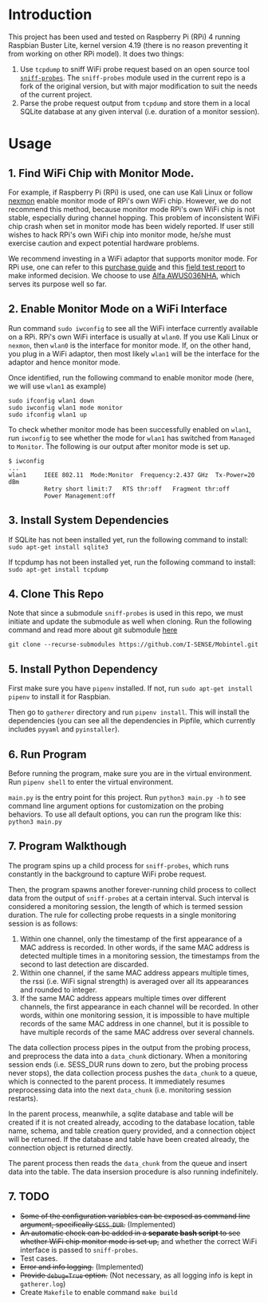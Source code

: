 # Introduction
This project has been used and tested on Raspberry Pi (RPi) 4 running Raspbian Buster Lite, kernel version 4.19 (there is no reason preventing it from working on other RPi model). It does two things:

1. Use `tcpdump` to sniff WiFi probe request based on an open source tool [`sniff-probes`](https://github.com/brannondorsey/sniff-probes). The `sniff-probes` module used in the current repo is a fork of the original version, but with major modification to suit the needs of the current project.
2. Parse the probe request output from `tcpdump` and store them in a local SQLite database at any given interval (i.e. duration of a monitor session).

# Usage
## 1. Find WiFi Chip with Monitor Mode.
For example, if Raspberry Pi (RPi) is used, one can use Kali Linux or follow [nexmon](https://github.com/seemoo-lab/nexmon) enable monitor mode of RPi's own WiFi chip. However, we do not recommend this method, because monitor mode RPi's own WiFi chip is not stable, especially during channel hopping. This problem of inconsistent WiFi chip crash when set in monitor mode has been widely reported. If user still wishes to hack RPi's own WiFi chip into monitor mode, he/she must exercise caution and expect potential hardware problems. 

We recommend investing in a WiFi adaptor that supports monitor mode. For RPi use, one can refer to this [purchase guide](https://null-byte.wonderhowto.com/how-to/buy-best-wireless-network-adapter-for-wi-fi-hacking-2019-0178550/) and this [field test report](https://null-byte.wonderhowto.com/how-to/select-field-tested-kali-linux-compatible-wireless-adapter-0180076/) to make informed decision. We choose to use [Alfa AWUS036NHA](https://store.rokland.com/products/alfa-awus036nha-802-11n-wireless-n-usb-wi-fi-adapter-2-watt), which serves its purpose well so far.

## 2. Enable Monitor Mode on a WiFi Interface
Run command `sudo iwconfig` to see all the WiFi interface currently available on a RPi. RPi's own WiFi interface is usually at `wlan0`. If you use Kali Linux or `nexmon`, then `wlan0` is the interface for monitor mode. If, on the other hand, you plug in a WiFi adaptor, then most likely `wlan1` will be the interface for the adaptor and hence monitor mode.

Once identified, run the following command to enable monitor mode (here, we will use `wlan1` as example)

```
sudo ifconfig wlan1 down
sudo iwconfig wlan1 mode monitor
sudo ifconfig wlan1 up
```
To check whether monitor mode has been successfully enabled on `wlan1`, run `iwconfig` to see whether the mode for `wlan1` has switched from `Managed` to `Monitor`. The following is our output after monitor mode is set up.

```
$ iwconfig
...
wlan1     IEEE 802.11  Mode:Monitor  Frequency:2.437 GHz  Tx-Power=20 dBm
          Retry short limit:7   RTS thr:off   Fragment thr:off
          Power Management:off
```
## 3. Install System Dependencies
If SQLite has not been installed yet, run the following command to install: `sudo apt-get install sqlite3`

If tcpdump has not been installed yet, run the following command to install: `sudo apt-get install tcpdump`

## 4. Clone This Repo
Note that since a submodule `sniff-probes` is used in this repo, we must initiate and update the submodule as well when cloning. Run the following command and read more about git submodule [here](https://git-scm.com/book/en/v2/Git-Tools-Submodules)

`git clone --recurse-submodules https://github.com/I-SENSE/Mobintel.git`

## 5. Install Python Dependency
First make sure you have `pipenv` installed. If not, run `sudo apt-get install pipenv` to install it for Raspbian.

Then go to `gatherer` directory and run `pipenv install`. This will install the dependencies (you can see all the dependencies in Pipfile, which currently includes `pyyaml` and `pyinstaller`).

## 6. Run Program
Before running the program, make sure you are in the virtual environment. Run `pipenv shell` to enter the virtual environment.

`main.py` is the entry point for this project. Run `python3 main.py -h` to see command line argument options for customization on the probing behaviors. To use all default options, you can run the program like this: `python3 main.py`

## 7. Program Walkthough

The program spins up a child process for `sniff-probes`, which runs constantly in the background to capture WiFi probe request.

Then, the program spawns another forever-running child process to collect data from the output of `sniff-probes` at a certain interval. Such interval is considered a monitoring session, the length of which is termed session duration. The rule for collecting probe requests in a single monitoring session is as follows:

1. Within one channel, only the timestamp of the first appearance of a MAC address is recorded. In other words, if the same MAC address is detected multiple times in a monitoring session, the timestamps from the second to last detection are discarded.
2. Within one channel, if the same MAC address appears multiple times, the rssi (i.e. WiFi signal strength) is averaged over all its appearances and rounded to integer.
3. If the same MAC address appears multiple times over different channels, the first appearance in each channel will be recorded. In other words, within one monitoring session, it is impossible to have multiple records of the same MAC address in one channel, but it is possible to have multiple records of the same MAC address over several channels.

The data collection process pipes in the output from the probing process, and preprocess the data into a `data_chunk` dictionary. When a monitoring session ends (i.e. SESS_DUR runs down to zero, but the probing process never stops), the data collection process pushes the `data_chunk` to a queue, which is connected to the parent process. It immediately resumes preprocessing data into the next `data_chunk` (i.e. monitoring session restarts).

In the parent process, meanwhile, a sqlite database and table will be created if it is not created already, accoding to the database location, table name, schema, and table creation query provided, and a connection object will be returned. If the database and table have been created already, the connection object is returned directly.

The parent process then reads the `data_chunk` from the queue and insert data into the table. The data insersion procedure is also running indefinitely.

## 7. TODO
* ~~Some of the configuration variables can be exposed as command line argument, specifically `SESS_DUR`.~~ (Implemented)
* ~~An automatic check can be added in a **separate bash script** to see whether WiFi chip monitor mode is set up,~~ and whether the correct WiFi interface is passed to `sniff-probes`.
* Test cases.
* ~~Error and info logging.~~ (Implemented)
* ~~Provide `debug=True` option.~~ (Not necessary, as all logging info is kept in `gatherer.log`)
* Create `Makefile` to enable command `make build`
